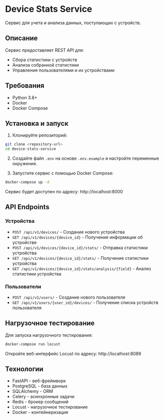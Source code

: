 # Device Stats Service

Сервис для учета и анализа данных, поступающих с устройств.

## Описание

Сервис предоставляет REST API для:
- Сбора статистики с устройств
- Анализа собранной статистики
- Управления пользователями и их устройствами

## Требования

- Python 3.8+
- Docker
- Docker Compose

## Установка и запуск

1. Клонируйте репозиторий:
```bash
git clone <repository-url>
cd device-stats-service
```

2. Создайте файл `.env` на основе `.env.example` и настройте переменные окружения.

3. Запустите сервис с помощью Docker Compose:
```bash
docker-compose up -d
```

Сервис будет доступен по адресу: http://localhost:8000

## API Endpoints

### Устройства
- `POST /api/v1/devices/` - Создание нового устройства
- `GET /api/v1/devices/{device_id}` - Получение информации об устройстве
- `POST /api/v1/devices/{device_id}/stats/` - Отправка статистики устройства
- `GET /api/v1/devices/{device_id}/stats/` - Получение статистики устройства
- `GET /api/v1/devices/{device_id}/stats/analysis/{field}` - Анализ статистики устройства

### Пользователи
- `POST /api/v1/users/` - Создание нового пользователя
- `GET /api/v1/users/{user_id}/devices/` - Получение списка устройств пользователя

## Нагрузочное тестирование

Для запуска нагрузочного тестирования:

```bash
docker-compose run locust
```

Откройте веб-интерфейс Locust по адресу: http://localhost:8089

## Технологии

- FastAPI - веб-фреймворк
- PostgreSQL - база данных
- SQLAlchemy - ORM
- Celery - асинхронные задачи
- Redis - брокер сообщений
- Locust - нагрузочное тестирование
- Docker - контейнеризация 